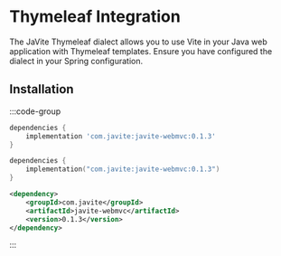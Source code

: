 # Thymeleaf Integration

The JaVite Thymeleaf dialect allows you to use Vite in your Java web application with Thymeleaf templates. Ensure you have configured the dialect in your Spring configuration.

## Installation

:::code-group
```groovy [build.gradle]
dependencies {
    implementation 'com.javite:javite-webmvc:0.1.3'
}
```

```kotlin [build.gradle.kts]
dependencies {
    implementation("com.javite:javite-webmvc:0.1.3")
}
```

```xml [pom.xml]
<dependency>
    <groupId>com.javite</groupId>
    <artifactId>javite-webmvc</artifactId>
    <version>0.1.3</version>
</dependency>
```
:::